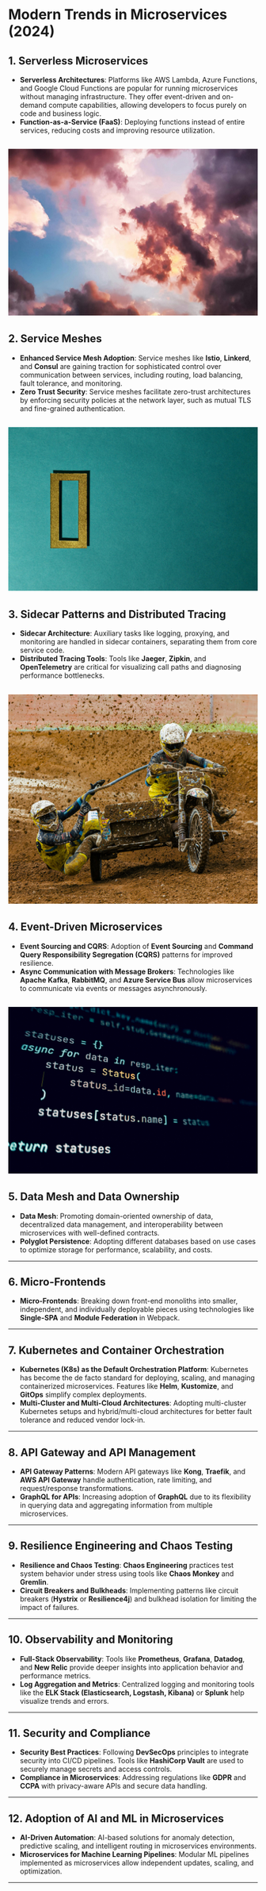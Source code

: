 # Modern Trends in Microservices (2024)

## 1. Serverless Microservices
- **Serverless Architectures**: Platforms like AWS Lambda, Azure Functions, and Google Cloud Functions are popular for running microservices without managing infrastructure. They offer event-driven and on-demand compute capabilities, allowing developers to focus purely on code and business logic.
- **Function-as-a-Service (FaaS)**: Deploying functions instead of entire services, reducing costs and improving resource utilization.

![](images/pexels-eberhardgross-844297.jpg)
---

## 2. Service Meshes
- **Enhanced Service Mesh Adoption**: Service meshes like **Istio**, **Linkerd**, and **Consul** are gaining traction for sophisticated control over communication between services, including routing, load balancing, fault tolerance, and monitoring.
- **Zero Trust Security**: Service meshes facilitate zero-trust architectures by enforcing security policies at the network layer, such as mutual TLS and fine-grained authentication.

![](images/pexels-padrinan-2249527.jpg)
---


## 3. Sidecar Patterns and Distributed Tracing
- **Sidecar Architecture**: Auxiliary tasks like logging, proxying, and monitoring are handled in sidecar containers, separating them from core service code.
- **Distributed Tracing Tools**: Tools like **Jaeger**, **Zipkin**, and **OpenTelemetry** are critical for visualizing call paths and diagnosing performance bottlenecks.

![](images/pexels-asemirski-26436391.jpg)
---


## 4. Event-Driven Microservices
- **Event Sourcing and CQRS**: Adoption of **Event Sourcing** and **Command Query Responsibility Segregation (CQRS)** patterns for improved resilience.
- **Async Communication with Message Brokers**: Technologies like **Apache Kafka**, **RabbitMQ**, and **Azure Service Bus** allow microservices to communicate via events or messages asynchronously.

![](images/pexels-technobulka-10816120.jpg)
---


## 5. Data Mesh and Data Ownership
- **Data Mesh**: Promoting domain-oriented ownership of data, decentralized data management, and interoperability between microservices with well-defined contracts.
- **Polyglot Persistence**: Adopting different databases based on use cases to optimize storage for performance, scalability, and costs.
---


## 6. Micro-Frontends
- **Micro-Frontends**: Breaking down front-end monoliths into smaller, independent, and individually deployable pieces using technologies like **Single-SPA** and **Module Federation** in Webpack.
---


## 7. Kubernetes and Container Orchestration
- **Kubernetes (K8s) as the Default Orchestration Platform**: Kubernetes has become the de facto standard for deploying, scaling, and managing containerized microservices. Features like **Helm**, **Kustomize**, and **GitOps** simplify complex deployments.
- **Multi-Cluster and Multi-Cloud Architectures**: Adopting multi-cluster Kubernetes setups and hybrid/multi-cloud architectures for better fault tolerance and reduced vendor lock-in.
---


## 8. API Gateway and API Management
- **API Gateway Patterns**: Modern API gateways like **Kong**, **Traefik**, and **AWS API Gateway** handle authentication, rate limiting, and request/response transformations.
- **GraphQL for APIs**: Increasing adoption of **GraphQL** due to its flexibility in querying data and aggregating information from multiple microservices.
---


## 9. Resilience Engineering and Chaos Testing
- **Resilience and Chaos Testing**: **Chaos Engineering** practices test system behavior under stress using tools like **Chaos Monkey** and **Gremlin**.
- **Circuit Breakers and Bulkheads**: Implementing patterns like circuit breakers (**Hystrix** or **Resilience4j**) and bulkhead isolation for limiting the impact of failures.
---


## 10. Observability and Monitoring
- **Full-Stack Observability**: Tools like **Prometheus**, **Grafana**, **Datadog**, and **New Relic** provide deeper insights into application behavior and performance metrics.
- **Log Aggregation and Metrics**: Centralized logging and monitoring tools like the **ELK Stack (Elasticsearch, Logstash, Kibana)** or **Splunk** help visualize trends and errors.
---


## 11. Security and Compliance
- **Security Best Practices**: Following **DevSecOps** principles to integrate security into CI/CD pipelines. Tools like **HashiCorp Vault** are used to securely manage secrets and access controls.
- **Compliance in Microservices**: Addressing regulations like **GDPR** and **CCPA** with privacy-aware APIs and secure data handling.
---


## 12. Adoption of AI and ML in Microservices
- **AI-Driven Automation**: AI-based solutions for anomaly detection, predictive scaling, and intelligent routing in microservices environments.
- **Microservices for Machine Learning Pipelines**: Modular ML pipelines implemented as microservices allow independent updates, scaling, and optimization.
---


